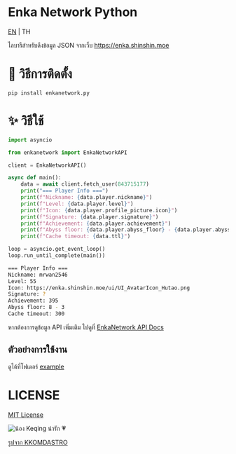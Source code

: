 # Enka Network Python
[EN](./README.md) | TH

ไลบารีสำหรับดึงข้อมูล JSON จากเว็บ https://enka.shinshin.moe

# 💾 วิธีการติดตั้ง
```
pip install enkanetwork.py
```

# ✨ วิธีใช้
```py
import asyncio

from enkanetwork import EnkaNetworkAPI

client = EnkaNetworkAPI()

async def main():
    data = await client.fetch_user(843715177)
    print("=== Player Info ===")
    print(f"Nickname: {data.player.nickname}")
    print(f"Level: {data.player.level}")
    print(f"Icon: {data.player.profile_picture.icon}")
    print(f"Signature: {data.player.signature}")
    print(f"Achievement: {data.player.achievement}")
    print(f"Abyss floor: {data.player.abyss_floor} - {data.player.abyss_room}")
    print(f"Cache timeout: {data.ttl}")

loop = asyncio.get_event_loop()
loop.run_until_complete(main())
```

```sh
=== Player Info ===
Nickname: mrwan2546
Level: 55
Icon: https://enka.shinshin.moe/ui/UI_AvatarIcon_Hutao.png
Signature: ?
Achievement: 395
Abyss floor: 8 - 3
Cache timeout: 300
```

หากต้องการดูข้อมูล API เพิ่มเติม ไปดูที่ [EnkaNetwork API Docs](https://github.com/EnkaNetwork/API-docs)

## ตัวอย่างการใช้งาน
ดูได้ที่โฟเดอร์ [example](./example/)

# LICENSE
[MIT License](./LICENSE)

![น้อง Keqing น่ารัก 💗](https://c.tenor.com/MnkpnVCLcb0AAAAC/keqing-dance.gif)

[รูปจาก KKOMDASTRO](https://twitter.com/KKOMDASTRO)